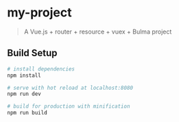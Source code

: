 # my-project

> A Vue.js + router + resource + vuex + Bulma project

## Build Setup

``` bash
# install dependencies
npm install

# serve with hot reload at localhost:8080
npm run dev

# build for production with minification
npm run build
```


